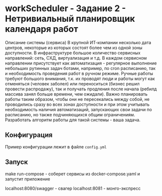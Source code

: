 # workScheduler - Задание 2 - Нетривиальный планировщик календаря работ

Описание системы (сервиса)
В крупной ИТ-компании несколько дата центров, некоторые из которых состоят более чем из одной зоны доступности. В инфраструктуре большое количество сервисных направлений: сеть, СХД, виртуализация и т.д. В каждом сервисном направлении присутствует как автоматизация - регулярное выполнение небольших рутинных задач ботами, например, по cron расписанию, так и необходимость проведения работ в ручном режиме. Ручные работы требуют большого внимания, т.к. их проводят люди и работы могут как отменяться (человек заболел) или переноситься (бизнес решил провести распродажу), так и получать продления после начала (ребилд массива занял больше времени, чем ожидали). Важно планировать работы таким образом, чтобы они не пересекались между собой, не проводились сразу во всех зонах доступности и при этом учитывать необходимость наличия автоматизаций, запускающих свои задачи по расписанию, но также подчиняющихся общим ограничениям. Разработать алгоритм работы для такой системы - ваша задача.

## Конфигурация

Пример конфигурации лежит в файле `config.yml`

## Запуск

make run-compose - соберет сервисы из docker-compose.yaml и запустит приложение

localhost:8080/swagger - свагер
localhost:8081 - монго-экспресс
